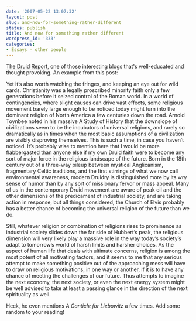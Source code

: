 ```yaml
---
date: '2007-05-22 13:07:32'
layout: post
slug: and-now-for-something-rather-different
status: publish
title: And now for something rather different
wordpress_id: '333'
categories:
- Essays - other people
---
```



[
The Druid Report](http://thearchdruidreport.blogspot.com/2007/05/religion-and-peak-oil-next-spirituality.html), one of those interesting blogs that's well-educated and thought provoking. An example from this post:



> 
Yet it’s also worth watching the fringes, and keeping an eye out for wild cards. Christianity was a legally proscribed minority faith only a few generations before it seized control of the Roman world. In a world of contingencies, where slight causes can drive vast effects, some religious movement barely large enough to be noticed today might turn into the dominant religion of North America a few centuries down the road. Arnold Toynbee noted in his massive A Study of History that the downslope of civilizations seem to be the incubators of universal religions, and rarely so dramatically as in times when the most basic assumptions of a civilization are visibly disproving themselves. This is such a time, in case you haven’t noticed.
It’s probably wise to mention here that I would be more flabbergasted than anyone else if my own Druid faith were to become any sort of major force in the religious landscape of the future. Born in the 18th century out of a three-way pileup between mystical Anglicanism, fragmentary Celtic traditions, and the first stirrings of what we now call environmental awareness, modern Druidry is distinguished more by its wry sense of humor than by any sort of missionary fervor or mass appeal. Many of us in the contemporary Druid movement are aware of peak oil and the other dimensions of the predicament of industrial society, and are taking action in response, but all things considered, the Church of Elvis probably has a better chance of becoming the universal religion of the future than we do.

Still, whatever religion or combination of religions rises to prominence as industrial society slides down the far side of Hubbert’s peak, the religious dimension will very likely play a massive role in the way today’s society’s adapt to tomorrow’s world of harsh limits and harsher choices. As the aspect of human life that deals with ultimate concerns, religion is among the most potent of all motivating factors, and it seems to me that any serious attempt to make something positive out of the approaching mess will have to draw on religious motivations, in one way or another, if it is to have any chance of meeting the challenges of our future. Thus attempts to imagine the next economy, the next society, or even the next energy system might be well advised to take at least a passing glance in the direction of the next spirituality as well.




Heck, he even mentions _A Canticle for Liebowitz_ a few times. Add some random to your reading!
